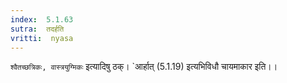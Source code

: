 ```yaml
---
index:  5.1.63
sutra:  तदर्हति
vritti:  nyasa
---
```


`श्वैतच्छत्रिकः, वास्त्रयुग्मिकः` इत्यादिषु ठक्। `आर्हात् (5.1.19) इत्यभिविधौ चायमाकार इति।।

